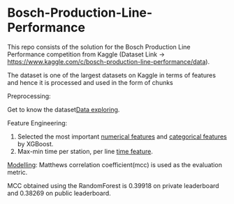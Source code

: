 # Bosch-Production-Line-Performance
This repo consists of the solution for the Bosch Production Line Performance competition from Kaggle (Dataset Link -> https://www.kaggle.com/c/bosch-production-line-performance/data).

The dataset is one of the largest datasets on Kaggle in terms of features and hence it is processed and used in the form of chunks

Preprocessing:

  Get to know the dataset[Data exploring](https://github.com/GuoyiMa/Bosch-Production-Line-Performance/blob/main/bosch/Data%20exploring.ipynb).

Feature Engineering:
  1. Selected the most important [numerical features](https://github.com/GuoyiMa/Bosch-Production-Line-Performance/blob/main/bosch/Numeric%20Classifier.ipynb) and [categorical features]() by XGBoost.
  2. Max-min time per station, per line [time feature]().
 
[Modelling]():
  Matthews correlation coefficient(mcc) is used as the evaluation metric.
  
  MCC obtained using the RandomForest is 0.39918 on private leaderboard and 0.38269 on public leaderboard.


